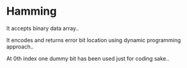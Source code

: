 # Hamming

It accepts binary data array..

It encodes and returns error bit location using dynamic programming approach..

At 0th index one dummy bit has been used just for coding sake..
